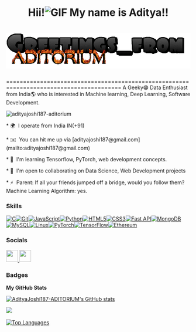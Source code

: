 <h1 align="center">Hii!<img src="https://user-images.githubusercontent.com/18350557/176309783-0785949b-9127-417c-8b55-ab5a4333674e.gif" alt="GIF"/> My name is Aditya!!</h1>
<h1 align="center"><img src="https://github.com/AdityaJoshi187-ADITORIUM/AdityaJoshi187-ADITORIUM/blob/main/GREETINGS.gif" alt="GIF"/></h1>
========================================================================================
A Geeky😁 Data Enthusiast from India🌎 who is interested in Machine learning, Deep Learning, Software Development.


</p><p align="centre"> <img src="https://komarev.com/ghpvc/?username=adityajoshi187-aditorium&label=Profile%20views&color=0e75b6&style=flat" alt="adityajoshi187-aditorium" /> </p></p>

</p>* 🌍  I operate from India IN(+91)</p>
</p>* ✉️  You can hit me up via [adityajoshi187@gmail.com](mailto:adityajoshi187@gmail.com)</p>
</p>* 🧠  I'm learning Tensorflow, PyTorch, web development concepts.</p>
</p>* 🤝  I'm open to collaborating on Data Science, Web Development projects</p>
</p>* ⚡   Parent: If all your friends jumped off a bridge, would you follow them? <br>Machine Learning Algorithm: yes.</p>

### Skills


<p align="left">
<a href="https://docs.microsoft.com/en-us/cpp/?view=msvc-170" target="_blank" rel="noreferrer"><img src="https://raw.githubusercontent.com/danielcranney/readme-generator/main/public/icons/skills/c-colored.svg" width="36" height="36" alt="C" /></a><a href="https://git-scm.com/" target="_blank" rel="noreferrer"><img src="https://raw.githubusercontent.com/danielcranney/readme-generator/main/public/icons/skills/git-colored.svg" width="36" height="36" alt="Git" /></a><a href="https://developer.mozilla.org/en-US/docs/Web/JavaScript" target="_blank" rel="noreferrer"><img src="https://raw.githubusercontent.com/danielcranney/readme-generator/main/public/icons/skills/javascript-colored.svg" width="36" height="36" alt="JavaScript" /></a><a href="https://www.python.org/" target="_blank" rel="noreferrer"><img src="https://raw.githubusercontent.com/danielcranney/readme-generator/main/public/icons/skills/python-colored.svg" width="36" height="36" alt="Python" /></a><a href="https://developer.mozilla.org/en-US/docs/Glossary/HTML5" target="_blank" rel="noreferrer"><img src="https://raw.githubusercontent.com/danielcranney/readme-generator/main/public/icons/skills/html5-colored.svg" width="36" height="36" alt="HTML5" /></a><a href="https://www.w3.org/TR/CSS/#css" target="_blank" rel="noreferrer"><img src="https://raw.githubusercontent.com/danielcranney/readme-generator/main/public/icons/skills/css3-colored.svg" width="36" height="36" alt="CSS3" /></a><a href="https://fastapi.tiangolo.com/" target="_blank" rel="noreferrer"><img src="https://raw.githubusercontent.com/danielcranney/readme-generator/main/public/icons/skills/fastapi-colored.svg" width="36" height="36" alt="Fast API" /></a><a href="https://www.mongodb.com/" target="_blank" rel="noreferrer"><img src="https://raw.githubusercontent.com/danielcranney/readme-generator/main/public/icons/skills/mongodb-colored.svg" width="36" height="36" alt="MongoDB" /></a><a href="https://www.mysql.com/" target="_blank" rel="noreferrer"><img src="https://raw.githubusercontent.com/danielcranney/readme-generator/main/public/icons/skills/mysql-colored.svg" width="36" height="36" alt="MySQL" /></a><a href="https://www.linux.org" target="_blank" rel="noreferrer"><img src="https://raw.githubusercontent.com/danielcranney/readme-generator/main/public/icons/skills/linux-colored.svg" width="36" height="36" alt="Linux" /></a><a href="https://pytorch.org/" target="_blank" rel="noreferrer"><img src="https://raw.githubusercontent.com/danielcranney/readme-generator/main/public/icons/skills/pytorch-colored.svg" width="36" height="36" alt="PyTorch" /></a><a href="https://www.tensorflow.org/" target="_blank" rel="noreferrer"><img src="https://raw.githubusercontent.com/danielcranney/readme-generator/main/public/icons/skills/tensorflow-colored.svg" width="36" height="36" alt="TensorFlow" /></a><a href="https://ethereum.org/en/" target="_blank" rel="noreferrer"><img src="https://raw.githubusercontent.com/danielcranney/readme-generator/main/public/icons/skills/ethereum-colored.svg" width="36" height="36" alt="Ethereum" /></a>
</p>


### Socials

<p align="left"> <a href="https://www.github.com/AdityaJoshi187-ADITORIUM" target="_blank" rel="noreferrer"> <picture> <source media="(prefers-color-scheme: dark)" srcset="https://raw.githubusercontent.com/danielcranney/readme-generator/main/public/icons/socials/github-dark.svg" /> <source media="(prefers-color-scheme: light)" srcset="https://raw.githubusercontent.com/danielcranney/readme-generator/main/public/icons/socials/github.svg" /> <img src="https://raw.githubusercontent.com/danielcranney/readme-generator/main/public/icons/socials/github.svg" width="32" height="32" /> </picture> </a> <a href="https://www.linkedin.com/in/aditya-joshi-684a71205" target="_blank" rel="noreferrer"> <picture> <source media="(prefers-color-scheme: dark)" srcset="https://raw.githubusercontent.com/danielcranney/readme-generator/main/public/icons/socials/linkedin-dark.svg" /> <source media="(prefers-color-scheme: light)" srcset="https://raw.githubusercontent.com/danielcranney/readme-generator/main/public/icons/socials/linkedin.svg" /> <img src="https://raw.githubusercontent.com/danielcranney/readme-generator/main/public/icons/socials/linkedin.svg" width="32" height="32" /> </picture> </a></p>

### Badges

<b>My GitHub Stats</b>

<a href="http://www.github.com/AdityaJoshi187-ADITORIUM" align="centre"><img src="https://github-readme-stats.vercel.app/api?username=AdityaJoshi187-ADITORIUM&show_icons=true&hide=&count_private=true&title_color=ef4444&text_color=a855f7&icon_color=64748b&bg_color=1c1917&hide_border=true&show_icons=true" alt="AdityaJoshi187-ADITORIUM's GitHub stats" /></a>

<a href="http://www.github.com/AdityaJoshi187-ADITORIUM" align="centre"><img src="https://github-readme-streak-stats.herokuapp.com/?user=AdityaJoshi187-ADITORIUM&stroke=a855f7&background=1c1917&ring=ef4444&fire=ef4444&currStreakNum=a855f7&currStreakLabel=ef4444&sideNums=a855f7&sideLabels=a855f7&dates=a855f7&hide_border=true" /></a>

<a href="https://github.com/AdityaJoshi187-ADITORIUM" align="centre"><img src="https://github-readme-stats.vercel.app/api/top-langs/?username=AdityaJoshi187-ADITORIUM&langs_count=10&title_color=ef4444&text_color=a855f7&icon_color=64748b&bg_color=1c1917&hide_border=true&locale=en&custom_title=Top%20%Languages" alt="Top Languages" /></a>
